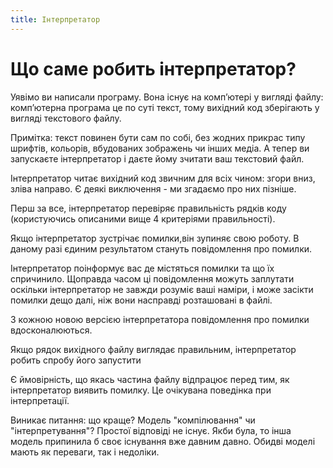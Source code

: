 ```yaml
---
title: Інтерпретатор
---
```

# Що саме робить інтерпретатор?
Уявімо ви написали програму. Вона існує на компʼютері у вигляді файлу: компʼютерна програма це по суті текст, тому вихідний код зберігають у вигляді текстового файлу.

Примітка: текст повинен бути сам по собі, без жодних прикрас типу шрифтів, кольорів, вбудованих зображень чи інших медіа. А тепер ви запускаєте інтерпретатор і даєте йому зчитати ваш текстовий файл.

Інтерпретатор читає вихідний код звичним для всіх чином: згори вниз, зліва направо. Є деякі виключення - ми згадаємо про них пізніше.

Перш за все, інтерпретатор перевіряє правильність рядків коду (користуючись описаними вище 4 критеріями правильності).

Якщо інтерпретатор зустрічає помилки,він зупиняє свою роботу. В даному разі єдиним результатом стануть повідомлення про помилки.

Інтерпретатор поінформує вас де містяться помилки та що їх спричинило. Щоправда часом ці повідомлення можуть заплутати оскільки інтерпретатор не завжди розуміє ваші наміри, і може засікти помилки дещо далі, ніж вони насправді розташовані в файлі.

З кожною новою версією інтерпретатора повідомлення про помилки вдосконалюються.

Якщо рядок вихідного файлу виглядає правильним, інтерпретатор робить спробу його запустити

Є ймовірність, що якась частина файлу відпрацює перед тим, як інтерпретатор виявить помилку. Це очікувана поведінка при інтерпретації.

Виникає питання: що краще? Модель "компілювання" чи "інтерпретування"? Простої відповіді не існує. Якби була, то інша модель припинила б своє існування вже давним давно. Обидві моделі мають як переваги, так і недоліки.
